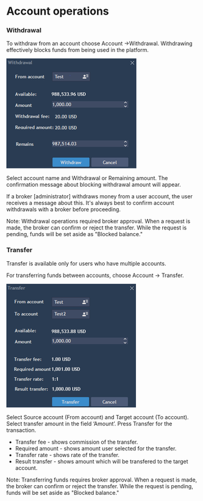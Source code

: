 # Account operations

### **Withdrawal**

To withdraw from an account choose Account -&gt;Withdrawal. Withdrawing effectively blocks funds from being used in the platform.

![](../../.gitbook/assets/12.png)


Select account name and Withdrawal or Remaining amount. The confirmation message about blocking withdrawal amount will appear.

If a broker \[administrator\] withdraws money from a user account, the user receives a message about this. It's always best to confirm account withdrawals with a broker before proceeding.

Note: Withdrawal operations required broker approval. When a request is made, the broker can confirm or reject the transfer. While the request is pending, funds will be set aside as "Blocked balance."

### **Transfer**

Transfer is available only for users who have multiple accounts.

For transferring funds between accounts, choose Account -&gt; Transfer.

![](../../.gitbook/assets/13%20%282%29.png)


Select Source account \(From account\) and Target account \(To account\). Select transfer amount in the field ‘Amount’. Press Transfer for the transaction.

* Transfer fee - shows commission of the transfer.
* Required amount - shows amount user selected for the transfer.
* Transfer rate - shows rate of the transfer.
* Result transfer - shows amount which will be transfered to the target account.

 Note: Transferring  funds requires broker approval. When a request is made, the broker can confirm or reject the transfer. While the request is pending, funds will be set aside as "Blocked balance."

